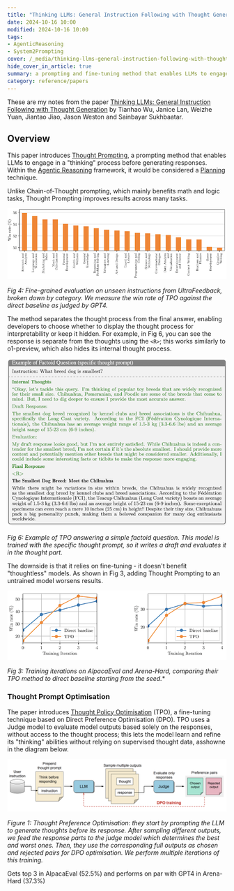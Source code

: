 ```yaml
---
title: "Thinking LLMs: General Instruction Following with Thought Generation"
date: 2024-10-16 10:00
modified: 2024-10-16 10:00
tags:
- AgenticReasoning
- System2Prompting
cover: /_media/thinking-llms-general-instruction-following-with-thought-generation-cover.png
hide_cover_in_article: true
summary: a prompting and fine-tuning method that enables LLMs to engage in a "thinking" process before generating responses
category: reference/papers
---
```


These are my notes from the paper [Thinking LLMs: General Instruction Following with Thought Generation](https://arxiv.org/abs/2410.10630) by Tianhao Wu, Janice Lan, Weizhe Yuan, Jiantao Jiao, Jason Weston and Sainbayar Sukhbaatar.

## Overview

This paper introduces [Thought Prompting](../../permanent/thought-prompting.md), a prompting method that enables LLMs to engage in a "thinking" process before generating responses. Within the [Agentic Reasoning](../../permanent/agentic-reasoning.md) framework, it would be considered a [Planning](../../permanent/planning.md) technique.

Unlike Chain-of-Thought prompting, which mainly benefits math and logic tasks, Thought Prompting improves results across many tasks.

![Figure 4 - showing evaluation as win rate of TPO against baseline of GPT4](../../_media/thinking-llms-general-instruction-following-with-thought-generation-fig-4.png)

*Fig 4: Fine-grained evaluation on unseen instructions from UltraFeedback, broken down by category. We measure the win rate of TPO against the direct baseline as judged by GPT4.*

The method separates the thought process from the final answer, enabling developers to choose whether to display the thought process for interpretability or keep it hidden. For example, in Fig 6, you can see the response is separate from the thoughts using the `<R>`; this works similarly to o1-preview, which also hides its internal thought process.

![Fig 6: Example of TPO answer a question](../../_media/thinking-llms-general-instruction-following-with-thought-generation-fig-6.png)

*Fig 6: Example of TPO answering a simple factoid question. This model is trained with the specific thought prompt, so it writes a draft and evaluates it in the thought part.*

The downside is that it relies on fine-tuning - it doesn't benefit "thoughtless" models. As shown in Fig 3, adding Thought Prompting to an untrained model worsens results.

![Figure 3](../../_media/thinking-llms-general-instruction-following-with-thought-generation-fig-3.png)

*Fig 3: Training iterations on AlpacaEval and Arena-Hard, comparing their TPO method to direct baseline starting from the seed.**

### Thought Prompt Optimisation

The paper introduces [Thought Policy Optimisation](../../permanent/thought-policy-optimisation.md) (TPO), a fine-tuning technique based on Direct Preference Optimisation (DPO). TPO uses a Judge model to evaluate model outputs based solely on the responses, without access to the thought process; this lets the model learn and refine its "thinking" abilities without relying on supervised thought data, asshowne in the diagram below.

![Fig 1](../../_media/thinking-llms-general-instruction-following-with-thought-generation-fig-1.png)

*Figure 1: Thought Preference Optimisation: they start by prompting the LLM to generate thoughts before its response. After sampling different outputs, we feed the response parts to the judge model which determines the best and worst ones. Then, they use the corresponding full outputs as chosen and rejected pairs for DPO optimisation. We perform multiple iterations of this training.*

Gets top 3 in AlpacaEval (52.5%) and performs on par with GPT4 in Arena-Hard (37.3%)